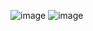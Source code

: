 ![image](https://user-images.githubusercontent.com/37008964/170867275-f353fc6f-951c-474b-8f4e-4f83bf8c8dbc.png)
![image](https://user-images.githubusercontent.com/37008964/170867285-28bd8699-de6d-47b3-b1fc-ca81c85c4256.png)
